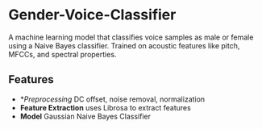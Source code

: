 # Gender-Voice-Classifier

A machine learning model that classifies voice samples as male or female using a Naive Bayes classifier. Trained on acoustic features like pitch, MFCCs, and spectral properties.

## Features
- **Preprocessing* DC offset, noise removal, normalization
- **Feature Extraction** uses Librosa to extract features 
-  **Model** Gaussian Naive Bayes Classifier

